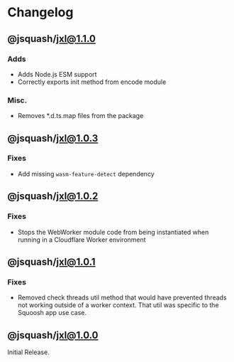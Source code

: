 # Changelog

## @jsquash/jxl@1.1.0

### Adds

- Adds Node.js ESM support
- Correctly exports init method from encode module

### Misc.

- Removes *.d.ts.map files from the package

## @jsquash/jxl@1.0.3

### Fixes

- Add missing `wasm-feature-detect` dependency

## @jsquash/jxl@1.0.2

### Fixes

- Stops the WebWorker module code from being instantiated when running in a Cloudflare Worker environment

## @jsquash/jxl@1.0.1

### Fixes

- Removed check threads util method that would have prevented threads not working outside of a worker context. That util was specific to the Squoosh app use case.

## @jsquash/jxl@1.0.0

Initial Release.
